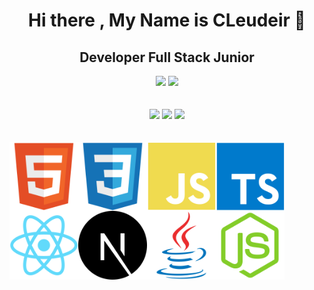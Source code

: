 <h1 align="center"> Hi there , My Name is CLeudeir 👋</h1>

<h2 align="center">Developer Full Stack Junior </h2>

<div align="center">
    <img width="60%" src="https://github-readme-stats.vercel.app/api?username=Cleudeir&show_icons=true&count_private=true" />
    <img width="26.5%" src="https://github-readme-stats.vercel.app/api/top-langs?username=Cleudeir&show_icons=true&count_private=true" />
</div>

<br>
<br>

<div align="center"> 
 <a href=https://discordapp.com/users/673225669450137632" target="_blank"><img src="https://img.shields.io/badge/Discord-7289DA?style=for-the-badge&logo=discord&logoColor=white" target="_blank"></a> 
  <a href = "mailto:cleudeirSilva@gmail.com"><img src="https://img.shields.io/badge/-Gmail-%23333?style=for-the-badge&logo=gmail&logoColor=white" target="_blank"></a>
  <a href="https://www.linkedin.com/in/cleudeir-vieira-da-silva-128960159/" target="_blank"><img src="https://img.shields.io/badge/-LinkedIn-%230077B5?style=for-the-badge&logo=linkedin&logoColor=white" target="_blank"></a> 
</div>

  <br>
  <br>
  
  <div id="HTML" style="display: block">
      <img  align="left" height="110em" alt="Cleudeir-Js" src="https://raw.githubusercontent.com/devicons/devicon/master/icons/html5/html5-original.svg">
  </div>
   <div id="CSS">
    <img align="left" height="110em" alt="Cleudeir-React"  src="https://raw.githubusercontent.com/devicons/devicon/master/icons/css3/css3-original.svg">
  </div>
  <div id="JavaScript" style="display: block">
    <img align="left" height="110em" alt="Cleudeir-Js" src="https://raw.githubusercontent.com/devicons/devicon/master/icons/javascript/javascript-plain.svg">
  </div>
  <div id="Typescript">
    <img align="left" height="110em" alt="Cleudeir-Ts" src="https://raw.githubusercontent.com/devicons/devicon/master/icons/typescript/typescript-plain.svg">
  </div>
  <div id="React">
    <img align="left" height="110em" alt="Cleudeir-React"  src="https://raw.githubusercontent.com/devicons/devicon/master/icons/react/react-original.svg">
  </div>
   <div id="Nextjs">
    <img align="left" height="110em" alt="Cleudeir-React"  src="https://raw.githubusercontent.com/devicons/devicon/master/icons/nextjs/nextjs-original.svg">
  </div>
  <div id="java">
    <img align="left" height="110em" alt="Cleudeir-React"  src="https://raw.githubusercontent.com/devicons/devicon/master/icons/java/java-original.svg">
  </div>
   <div id="nodejs">
    <img align="left" height="110em" alt="Cleudeir-React"  src="https://raw.githubusercontent.com/devicons/devicon/master/icons/nodejs/nodejs-original.svg">
  </div>
